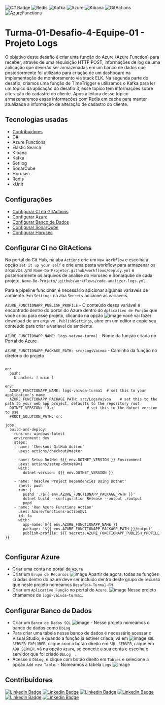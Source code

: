 ![C# Badge]( https://img.shields.io/badge/C%23-239120?style=for-the-badge&logo=c-sharp&logoColor=white)
![Redis](https://img.shields.io/badge/redis-%23DD0031.svg?&style=for-the-badge&logo=redis&logoColor=white)
![Kafka](https://img.shields.io/badge/Apache_Kafka-231F20?style=for-the-badge&logo=apache-kafka&logoColor=white)
![Azure](https://img.shields.io/badge/microsoft%20azure-0089D6?style=for-the-badge&logo=microsoft-azure&logoColor=white)
![Kibana](https://img.shields.io/badge/Kibana-005571?style=for-the-badge&logo=Kibana&logoColor=white)
![GitActions](https://img.shields.io/badge/GitHub_Actions-2088FF?style=for-the-badge&logo=github-actions&logoColor=white)
![AzureFunctions](https://img.shields.io/badge/Azure_Functions-0062AD?style=for-the-badge&logo=azure-functions&logoColor=white)


# Turma-01-Desafio-4-Equipe-01 - Projeto Logs

O objetivo deste desafio é criar uma função do Azure (Azure Function) para receber, através de uma requisição HTTP POST, informações de log de uma aplicação que deverão ser armazenadas em um banco de dados que posteriormente foi utilizado para criação de um dashboard na implementação de monitoramento via stack ELK.
Na segunda parte do desafio, criamos uma função de TimeTrigger e utilizamos o Kafka para ler um topico da aplicação do desafio 3, esse topico tem informações sobre alteração do cadastro do cliente. Após a leitura desse topico armazenaremos essas informações com Redis em cache para manter atualizada a informação de alteração de cadastro do cliente. 

## Tecnologias usadas
- [Contribuidores](#contribuidores)
- C#
- Azure Functions
- Elastic Search
- Kibana
- Kafka
- Serilog
- SonarCube
- Horusec
- Redis
- xUnit

## Configurações
- [Configurar CI no GitActions](#configurar-ci-no-gitactions)
- [Configurar Azure](#configurar-azure)
- [Configurar Banco de Dados](#configurar-banco-de-dados)
- [Configurar SonarQube](#configurar-sonarqube)
- [Configurar Horusec](#configurar-horusec)

## Configurar Ci no GitActions
No portal do Git Hub, na aba ``` Actions ``` crie um ``` New Workflow ``` e escolha a opção ``` set it up your self ``` e crie uma pasta workflow para armazenar os arquivos .yml ``` Nome-Do-Projeto/.github/workflows/deploy.yml ``` e posteriormente os arquivos de analise do Horusec e Sonarqube de cada projeto, ``` Nome-Do-Projeto/.github/workflows/code-analizer-logs.yml ```.


Para a pipeline funcionar, é necessário adicionar algumas variaveis de ambiente.
Em ``` Settings ``` na aba ``` Secrets ``` adicione as variaveis.


``` AZURE_FUNCTIONAPP_PUBLISH_PROFILE ``` - O conteúdo dessa variável é encontrado dentro do portal do Azure dentro do ``` Aplicativo de Função ``` que você criou para esse projeto, clicando na opção ![image](https://user-images.githubusercontent.com/63682265/135248283-f2cc0777-142a-42d4-aad7-306591927611.png) você vai fazer download de um arquivo ``` .PublishSettings ```, abre em um editor e copie seu conteúdo para criar a variavel de ambiente.


``` AZURE_FUNCTIONAPP_NAME: logs-vaivoa-turma1 ``` - Nome da função criada no Portal do Azure


``` AZURE_FUNCTIONAPP_PACKAGE_PATH: src/LogsVaivoa ``` - Caminho da função no diretorio do projeto



``` name: Deploy DotNet project to Azure Function App

on:
  push:
    branches: [ main ]

env:
  AZURE_FUNCTIONAPP_NAME: logs-vaivoa-turma1  # set this to your application's name
  AZURE_FUNCTIONAPP_PACKAGE_PATH: src/LogsVaivoa    # set this to the path to your web app project, defaults to the repository root
  DOTNET_VERSION: '3.x'              # set this to the dotnet version to use
  #ROOT_SOLUTION_PATH: src

jobs:
  build-and-deploy:
    runs-on: windows-latest
    environment: dev
    steps:
    - name: 'Checkout GitHub Action'
      uses: actions/checkout@master

    - name: Setup DotNet ${{ env.DOTNET_VERSION }} Environment
      uses: actions/setup-dotnet@v1
      with:
        dotnet-version: ${{ env.DOTNET_VERSION }}

    - name: 'Resolve Project Dependencies Using Dotnet'
      shell: pwsh
      run: |
        pushd './${{ env.AZURE_FUNCTIONAPP_PACKAGE_PATH }}'
        dotnet build --configuration Release --output ./output
        popd
    - name: 'Run Azure Functions Action'
      uses: Azure/functions-action@v1
      id: fa
      with:
        app-name: ${{ env.AZURE_FUNCTIONAPP_NAME }}
        package: '${{ env.AZURE_FUNCTIONAPP_PACKAGE_PATH }}/output'
        publish-profile: ${{ secrets.AZURE_FUNCTIONAPP_PUBLISH_PROFILE }}  
        
```

## Configurar Azure

- Criar uma conta no portal da ``` Azure ```
- Criar um ``` Grupo de Recursos ``` ![image](https://user-images.githubusercontent.com/63682265/135261925-76177c51-0c9b-4b61-bdf0-994ddde35570.png) Apartir de agora, todas as funções criadas dentro do azure deve ser incluido dentro deste grupo de recurso que neste projeto nomeamos ``` Desafio4-Turma1-FM ```
- Criar um ``` Aplicativo Função ``` no portal do ``` Azure ```. ![image](https://user-images.githubusercontent.com/63682265/135262083-19dfd2e9-b14e-43be-b927-580b4bc6ac5d.png) Nesse projeto chamamos de ``` logs-vaivoa-turma1 ```.


## Configurar Banco de Dados
- Criar um ``` Banco de Dados SQL ``` ![image](https://user-images.githubusercontent.com/63682265/135261822-cc10b974-35bf-466d-b434-9a1484c1136d.png) - Nesse projeto nomeamos o banco de dados como ``` DbLog ```
- Para criar uma tabela nesse banco de dados é necessário acessar o Visual Studio, e quando a função já estiver criada, vá em ![image](https://user-images.githubusercontent.com/63682265/135263582-c91133d0-bdfe-430f-b279-20750d3a8e85.png) ``` SQL SERVER EXPLORER ```, clique com o botão direito em ``` SQL SERVER ```, clique em ``` ADD SERVER ```, vá na opção ``` Azure ```, se conecte a sua conta e escolha o servidor que foi criado ``` DbLog   ```.
- Acesse o ``` DbLog ```, e clique com botão direito em ``` Tables ``` e selecione a opção ``` Add new Table ```. - Nomeamos a tabela ``` Logs ``` ![image](https://user-images.githubusercontent.com/63682265/135267534-22ef82a8-3509-412e-aced-e3249db2df0a.png)




## Contribuidores
[![Linkedin Badge](	https://img.shields.io/badge/Victor%20Magdesian-0077B5?style=for-the-badge&logo=linkedin&logoColor=white)](https://www.linkedin.com/in/victor-felippe-magdesian-7a45051a7/)
[![Linkedin Badge](	https://img.shields.io/badge/Matheus%20Paixao-0077B5?style=for-the-badge&logo=linkedin&logoColor=white)](https://www.linkedin.com/in/matheuspaixao/)
[![Linkedin Badge]( https://img.shields.io/badge/Yuri%20Dias-0077B5?style=for-the-badge&logo=linkedin&logoColor=white)](https://www.linkedin.com/in/yuri-dias/)
[![Linkedin Badge]( https://img.shields.io/badge/Leandro%20Gomes-0077B5?style=for-the-badge&logo=linkedin&logoColor=white)](https://www.linkedin.com/in/leandro-gomes/)
[![Linkedin Badge]( https://img.shields.io/badge/Anderson%20Silva-0077B5?style=for-the-badge&logo=linkedin&logoColor=white)](https://www.linkedin.com/in/anderson-marques-da-silva-62b3b1136/)
[![Linkedin Badge]( https://img.shields.io/badge/Breno%20Silva-0077B5?style=for-the-badge&logo=linkedin&logoColor=white)](https://www.linkedin.com/in/breno-silva-fortunato/)
